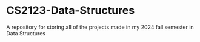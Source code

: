 # CS2123-Data-Structures
A repository for storing all of the projects made in my 2024 fall semester in Data Structures
